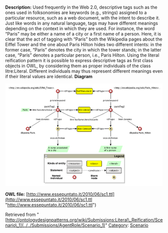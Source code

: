 __Description:__ Used frequently in the Web 2.0, descriptive tags such as the ones used in folksonomies are keywords (e.g., strings) assigned to a particular resource, such as a web document, with the intent to describe it. Just like words in any natural language, tags may have different meanings depending on the context in which they are used. For instance, the word “Paris” may be either a name of a city or a first name of a person. Here, it is clear that the act of tagging with “Paris” both the Wikipedia pages about the Eiffel Tower and the one about Paris Hilton hides two different intents: in the former case, “Paris” denotes the city in which the tower stands; in the latter case, “Paris” denotes a particular person, i.e., Paris Hilton. Using the literal reification pattern it is possible to express descriptive tags as first class objects in OWL, by considering them as proper individuals of the class litre:Literal. Different individuals may thus represent different meanings even if their literal values are identical.
__Diagram__




[![Image:LiteralReificationExample1.png](../../images/c/c7/LiteralReificationExample1.png)](../../Image/LiteralReificationExample1.png "Image:LiteralReificationExample1.png")




__OWL file:__ [http://www.essepuntato.it/2010/06/sc1.ttl](http://www.essepuntato.it/2010/06/sc1.ttl "http://www.essepuntato.it/2010/06/sc1.ttl")





Retrieved from "[http://ontologydesignpatterns.org/wiki/Submissions:Literal\_Reification/Scenario\_1](../../Submissions/AgentRole/Scenario_1)"
 [Category](http://ontologydesignpatterns.org/wiki/Special:Categories "Special:Categories"): [Scenario](../../Category/Scenario "Category:Scenario")